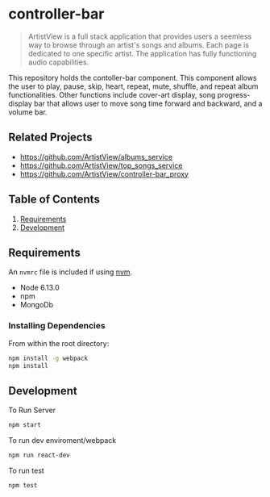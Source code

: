 # controller-bar
> ArtistView is a full stack application that provides users a seemless way to browse through an artist's songs and albums. Each page is dedicated to one specific artist. The application has fully functioning audio capabilities.

This repository holds the contoller-bar component. This component allows the user to play, pause, skip, heart, repeat, mute, shuffle, and repeat album functionalities. Other functions include cover-art display, song progress-display bar that allows user to move song time forward and backward, and a volume bar. 

## Related Projects

  - https://github.com/ArtistView/albums_service
  - https://github.com/ArtistView/top_songs_service
  - https://github.com/ArtistView/controller-bar_proxy
## Table of Contents

1. [Requirements](#requirements)
1. [Development](#development)


## Requirements

An `nvmrc` file is included if using [nvm](https://github.com/creationix/nvm).

- Node 6.13.0
- npm 
- MongoDb

### Installing Dependencies

From within the root directory:

```sh
npm install -g webpack
npm install
```
## Development

To Run Server

```sh
npm start
```

To run dev enviroment/webpack

```sh
npm run react-dev
```

To run test

```sh
npm test
```
